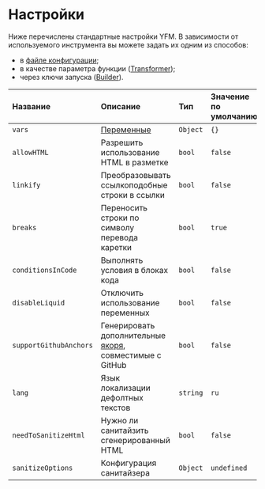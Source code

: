 # Настройки

Ниже перечислены стандартные настройки YFM. В зависимости от используемого инструмента вы можете задать их одним из способов:
* в [файле конфигурации](./project/config.md);
* в качестве параметра функции ([Transformer](./tools/transform/settings.md));
* через ключи запуска ([Builder](./tools/docs/settings.md)).

Название | Описание | Тип | Значение по умолчанию
:--- | :--- | :--- | :---
`vars` | [Переменные](./syntax/vars.md) | `Object` | `{}`
`allowHTML` | Разрешить использование HTML в разметке | `bool` | `false`
`linkify` | Преобразовывать ссылкоподобные строки в ссылки  | `bool` | `false`
`breaks` | Переносить строки по символу перевода каретки | `bool` | `true`
`conditionsInCode` | Выполнять условия в блоках кода | `bool` | `false`
`disableLiquid` | Отключить использование переменных | `bool` | `false`
`supportGithubAnchors` | Генерировать дополнительные [якоря](./syntax/base.md#headers), совместимые с GitHub | `bool` | `false`
`lang` | Язык локализации дефолтных текстов | `string` | `ru`
`needToSanitizeHtml` | Нужно ли санитайзить сгенерированный HTML | `bool` | `false`
`sanitizeOptions` | Конфигурация санитайзера | `Object` | `undefined`
